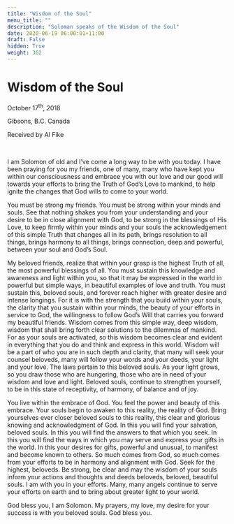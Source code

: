 ```yaml
---
title: "Wisdom of the Soul"
menu_title: ""
description: "Soloman speaks of the Wisdom of the Soul"
date: 2020-06-19 06:00:01+11:00
draft: False
hidden: True
weight: 362
---
```

# Wisdom of the Soul

October 17<sup>th</sup>, 2018

Gibsons, B.C. Canada

Received by Al Fike

 

I am Solomon of old and I’ve come a long way to be with you today. I have been praying for you my friends, one of many, many who have kept you within our consciousness and embrace you with our love and our good will towards your efforts to bring the Truth of God’s Love to mankind, to help ignite the changes that God wills to come to your world. 

You must be strong my friends. You must be strong within your minds and souls. See that nothing shakes you from your understanding and your desire to be in close alignment with God, to be strong in the blessings of His Love, to keep firmly within your minds and your souls the acknowledgement of this simple Truth that changes all in its path, brings resolution to all things, brings harmony to all things, brings connection, deep and powerful, between your soul and God’s Soul. 

My beloved friends, realize that within your grasp is the highest Truth of all, the most powerful blessings of all. You must sustain this knowledge and awareness and light within you, so that it may be expressed in the world in powerful but simple ways, in beautiful examples of love and truth. You must sustain this, beloved souls, and forever reach higher with greater desire and intense longings. For it is with the strength that you build within your souls, the clarity that you sustain within your minds, the beauty of your efforts in service to God, the willingness to follow God’s Will that carries you forward my beautiful friends. Wisdom comes from this simple way, deep wisdom, wisdom that shall bring forth clear solutions to the dilemmas of mankind. For as your souls are activated, so this wisdom becomes clear and evident in everything that you do and think and express in this world. Wisdom will be a part of who you are in such depth and clarity, that many will seek your counsel beloveds, many will follow your words and your deeds, your light and your love. The laws pertain to this beloved souls. As your light grows, so you draw those who are hungering, those who are in need of your wisdom and love and light. Beloved souls, continue to strengthen yourself, to be in this state of receptivity, of harmony, of balance and of joy. 

You live within the embrace of God. You feel the power and beauty of this embrace. Your souls begin to awaken to this reality, the reality of God. Bring yourselves ever closer beloved souls to this reality, this clear and glorious knowing and acknowledgment of God. In this you will find your salvation, beloved souls. In this you will find the answers to that which you seek. In this you will find the ways in which you may serve and express your gifts in the world. In this your desires for gifts, powerful and unusual, to manifest and become known to others. So much comes from God, so much comes from your efforts to be in harmony and alignment with God. Seek for the highest, beloveds. Be strong, be clear and may the wisdom of your souls inform your actions and thoughts and deeds beloveds, beloved, beautiful souls. I am with you in your efforts. Many, many angels continue to serve your efforts on earth and to bring about greater light to your world. 

God bless you, I am Solomon. My prayers, my love, my desire for your success is with you beloved souls. God bless you.
